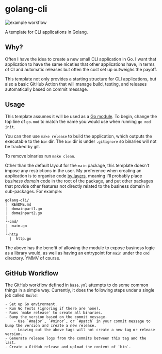 # golang-cli

![example workflow](https://github.com/dawsonalex/golang-cli/workflows/Build/badge.svg)

A template for CLI applications in Golang.

## Why?

Often I have the idea to create a new small CLI application in Go. I want that application to have the same niceties
that other applications have, in terms of CI and automatic releases but often the cost set up outweighs the payoff.

This template not only provides a starting structure for CLI applications, but also a basic GitHub Action that will
manage build, testing, and releases automatically based on commit message.

## Usage

This template assumes it will be used as a [Go module](https://golang.org/ref/mod). To begin, change the top line
of `go.mod` to match the name you would use when running `go mod init`.

You can then use `make release` to build the application, which outputs the executable to the `bin` dir. The `bin` dir
is under `.gitignore` so binaries will not be tracked by git.

To remove binaries run `make clean`.

Other than the default layout for the `main` package, this template doesn't impose any restrictions in the user. My
preference when creating an application is to organise code [by layers](https://www.gobeyond.dev/packages-as-layers/),
meaning I'll probably place _business domain_ code in the root of the package, and put other packages that provide other
features not directly related to the business domain in sub-packages. For example:

```text
golang-cli/
|  README.md
|  domainpart1.go
|  domainpart2.go
|
└-cmd/
|  main.go
|
└-http
  |  http.go  
```

The above has the benefit of allowing the module to expose business logic as a library would, as well as having an
entrypoint for `main` under the `cmd` directory. YMMV of course.

## GitHub Workflow

The GitHub workflow defined in `base.yml` attempts to do some common things in a simple way. Currently, it does the
following steps under a single job called `Build`:

    - Set up Go environment.
    - Run Go Tests (ignoring if there are none).
    - Runs `make release` to create all binaries.
    - Bump the version based on the commit message.
        - Use `#major`, `#minor`, or `#patch` in your commit message to bump the version and create a new release.
        - Leaving out the above tags will not create a new tag or release version.
    - Generate release logs from the commits between this tag and the last.
    - Create a GitHub release and upload the content of `bin`.